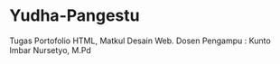 # Yudha-Pangestu
Tugas Portofolio HTML, Matkul Desain Web. Dosen Pengampu : Kunto Imbar Nursetyo, M.Pd
